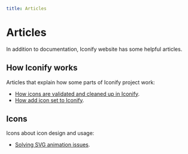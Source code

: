 ```yaml
title: Articles
```

# Articles

In addition to documentation, Iconify website has some helpful articles.

## How Iconify works

Articles that explain how some parts of Iconify project work:

- [How icons are validated and cleaned up in Iconify](./cleaning-up-icons/index.md).
- [How add icon set to Iconify](./add-icon-set/index.md).

## Icons

Icons about icon design and usage:

- [Solving SVG animation issues](./svg-animation-issues/index.md).
